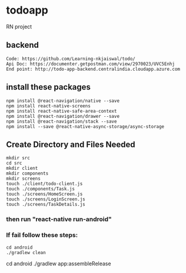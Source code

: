 
# todoapp

RN project

## backend
    Code: https://github.com/Learning-nkjaiswal/todo/
    Api Doc: https://documenter.getpostman.com/view/2970023/UVC5Enhj
    End point: http://todo-app-backend.centralindia.cloudapp.azure.com


## install these packages


    npm install @react-navigation/native --save
    npm install react-native-screens 
    npm install react-native-safe-area-context 
    npm install @react-navigation/drawer --save
    npm install @react-navigation/stack --save
    npm install --save @react-native-async-storage/async-storage
    
## Create Directory and Files Needed
    mkdir src
    cd src
    mkdir client
    mkdir components
    mkdir screens
    touch ./client/todo-client.js
    touch ./components/Task.js
    touch ./screens/HomeScreen.js
    touch ./screens/LoginScreen.js
    touch ./screens/TaskDetails.js

### then run "react-native run-android"

### If fail follow these steps:
    cd android
    ./gradlew clean

cd android
./gradlew app:assembleRelease
